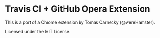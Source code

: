 Travis CI + GitHub Opera Extension
==================================

This is a port of a Chrome extension by Tomas Carnecky (@wereHamster).

Licensed under the MIT License.
